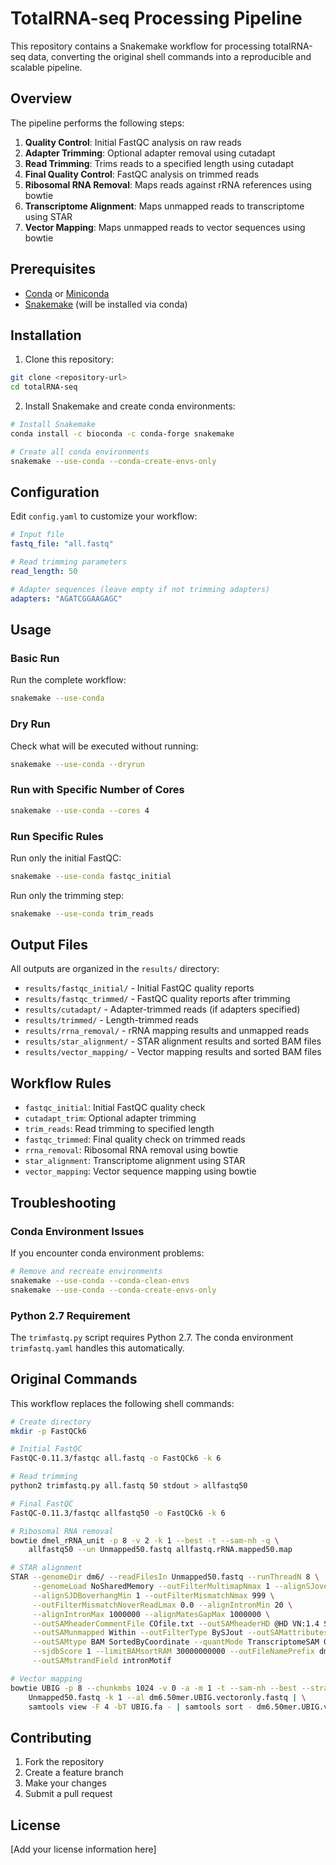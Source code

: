 # TotalRNA-seq Processing Pipeline

This repository contains a Snakemake workflow for processing totalRNA-seq data, converting the original shell commands into a reproducible and scalable pipeline.

## Overview

The pipeline performs the following steps:
1. **Quality Control**: Initial FastQC analysis on raw reads
2. **Adapter Trimming**: Optional adapter removal using cutadapt
3. **Read Trimming**: Trims reads to a specified length using cutadapt
4. **Final Quality Control**: FastQC analysis on trimmed reads
5. **Ribosomal RNA Removal**: Maps reads against rRNA references using bowtie
6. **Transcriptome Alignment**: Maps unmapped reads to transcriptome using STAR
7. **Vector Mapping**: Maps unmapped reads to vector sequences using bowtie

## Prerequisites

- [Conda](https://docs.conda.io/en/latest/) or [Miniconda](https://docs.conda.io/en/latest/miniconda.html)
- [Snakemake](https://snakemake.readthedocs.io/) (will be installed via conda)

## Installation

1. Clone this repository:
```bash
git clone <repository-url>
cd totalRNA-seq
```

2. Install Snakemake and create conda environments:
```bash
# Install Snakemake
conda install -c bioconda -c conda-forge snakemake

# Create all conda environments
snakemake --use-conda --conda-create-envs-only
```

## Configuration

Edit `config.yaml` to customize your workflow:

```yaml
# Input file
fastq_file: "all.fastq"

# Read trimming parameters
read_length: 50

# Adapter sequences (leave empty if not trimming adapters)
adapters: "AGATCGGAAGAGC"
```

## Usage

### Basic Run

Run the complete workflow:
```bash
snakemake --use-conda
```

### Dry Run

Check what will be executed without running:
```bash
snakemake --use-conda --dryrun
```

### Run with Specific Number of Cores

```bash
snakemake --use-conda --cores 4
```

### Run Specific Rules

Run only the initial FastQC:
```bash
snakemake --use-conda fastqc_initial
```

Run only the trimming step:
```bash
snakemake --use-conda trim_reads
```

## Output Files

All outputs are organized in the `results/` directory:

- `results/fastqc_initial/` - Initial FastQC quality reports
- `results/fastqc_trimmed/` - FastQC quality reports after trimming
- `results/cutadapt/` - Adapter-trimmed reads (if adapters specified)
- `results/trimmed/` - Length-trimmed reads
- `results/rrna_removal/` - rRNA mapping results and unmapped reads
- `results/star_alignment/` - STAR alignment results and sorted BAM files
- `results/vector_mapping/` - Vector mapping results and sorted BAM files

## Workflow Rules

- `fastqc_initial`: Initial FastQC quality check
- `cutadapt_trim`: Optional adapter trimming
- `trim_reads`: Read trimming to specified length
- `fastqc_trimmed`: Final quality check on trimmed reads
- `rrna_removal`: Ribosomal RNA removal using bowtie
- `star_alignment`: Transcriptome alignment using STAR
- `vector_mapping`: Vector sequence mapping using bowtie

## Troubleshooting

### Conda Environment Issues

If you encounter conda environment problems:
```bash
# Remove and recreate environments
snakemake --use-conda --conda-clean-envs
snakemake --use-conda --conda-create-envs-only
```

### Python 2.7 Requirement

The `trimfastq.py` script requires Python 2.7. The conda environment `trimfastq.yaml` handles this automatically.

## Original Commands

This workflow replaces the following shell commands:

```bash
# Create directory
mkdir -p FastQCk6

# Initial FastQC
FastQC-0.11.3/fastqc all.fastq -o FastQCk6 -k 6

# Read trimming
python2 trimfastq.py all.fastq 50 stdout > allfastq50

# Final FastQC
FastQC-0.11.3/fastqc allfastq50 -o FastQCk6 -k 6

# Ribosomal RNA removal
bowtie dmel_rRNA_unit -p 8 -v 2 -k 1 --best -t --sam-nh -q \
    allfastq50 --un Unmapped50.fastq allfastq.rRNA.mapped50.map

# STAR alignment
STAR --genomeDir dm6/ --readFilesIn Unmapped50.fastq --runThreadN 8 \
     --genomeLoad NoSharedMemory --outFilterMultimapNmax 1 --alignSJoverhangMin 8 \
     --alignSJDBoverhangMin 1 --outFilterMismatchNmax 999 \
     --outFilterMismatchNoverReadLmax 0.0 --alignIntronMin 20 \
     --alignIntronMax 1000000 --alignMatesGapMax 1000000 \
     --outSAMheaderCommentFile COfile.txt --outSAMheaderHD @HD VN:1.4 SO:coordinate \
     --outSAMunmapped Within --outFilterType BySJout --outSAMattributes NH HI AS NM MD \
     --outSAMtype BAM SortedByCoordinate --quantMode TranscriptomeSAM GeneCounts \
     --sjdbScore 1 --limitBAMsortRAM 30000000000 --outFileNamePrefix dm6.50mer \
     --outSAMstrandField intronMotif

# Vector mapping
bowtie UBIG -p 8 --chunkmbs 1024 -v 0 -a -m 1 -t --sam-nh --best --strata -q --sam \
    Unmapped50.fastq -k 1 --al dm6.50mer.UBIG.vectoronly.fastq | \
    samtools view -F 4 -bT UBIG.fa - | samtools sort - dm6.50mer.UBIG.vectoronly.dup
```

## Contributing

1. Fork the repository
2. Create a feature branch
3. Make your changes
4. Submit a pull request

## License

[Add your license information here]
